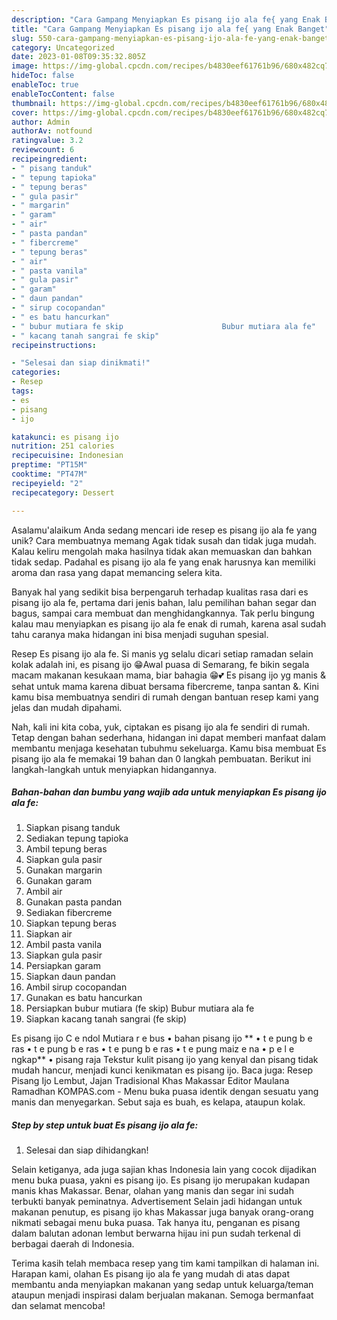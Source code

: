 ```yaml
---
description: "Cara Gampang Menyiapkan Es pisang ijo ala fe{ yang Enak Banget"
title: "Cara Gampang Menyiapkan Es pisang ijo ala fe{ yang Enak Banget"
slug: 550-cara-gampang-menyiapkan-es-pisang-ijo-ala-fe-yang-enak-banget
category: Uncategorized
date: 2023-01-08T09:35:32.805Z
image: https://img-global.cpcdn.com/recipes/b4830eef61761b96/680x482cq70/es-pisang-ijo-ala-fe-foto-resep-utama.jpg
hideToc: false
enableToc: true
enableTocContent: false
thumbnail: https://img-global.cpcdn.com/recipes/b4830eef61761b96/680x482cq70/es-pisang-ijo-ala-fe-foto-resep-utama.jpg
cover: https://img-global.cpcdn.com/recipes/b4830eef61761b96/680x482cq70/es-pisang-ijo-ala-fe-foto-resep-utama.jpg
author: Admin
authorAv: notfound
ratingvalue: 3.2
reviewcount: 6
recipeingredient:
- " pisang tanduk"
- " tepung tapioka"
- " tepung beras"
- " gula pasir"
- " margarin"
- " garam"
- " air"
- " pasta pandan"
- " fibercreme"
- " tepung beras"
- " air"
- " pasta vanila"
- " gula pasir"
- " garam"
- " daun pandan"
- " sirup cocopandan"
- " es batu hancurkan"
- " bubur mutiara fe skip                      Bubur mutiara ala fe"
- " kacang tanah sangrai fe skip"
recipeinstructions:

- "Selesai dan siap dinikmati!"
categories:
- Resep
tags:
- es
- pisang
- ijo

katakunci: es pisang ijo 
nutrition: 251 calories
recipecuisine: Indonesian
preptime: "PT15M"
cooktime: "PT47M"
recipeyield: "2"
recipecategory: Dessert

---
```



Asalamu'alaikum Anda sedang mencari ide resep es pisang ijo ala fe yang unik? Cara membuatnya memang Agak tidak susah dan tidak juga mudah. Kalau keliru mengolah maka hasilnya tidak akan memuaskan dan bahkan tidak sedap. Padahal es pisang ijo ala fe yang enak harusnya kan memiliki aroma dan rasa yang dapat memancing selera kita.


Banyak hal yang sedikit bisa berpengaruh terhadap kualitas rasa dari es pisang ijo ala fe, pertama dari jenis bahan, lalu pemilihan bahan segar dan bagus, sampai cara membuat dan menghidangkannya. Tak perlu bingung kalau mau menyiapkan es pisang ijo ala fe enak di rumah, karena asal sudah tahu caranya maka hidangan ini bisa menjadi suguhan spesial.

Resep Es pisang ijo ala fe. Si manis yg selalu dicari setiap ramadan selain kolak adalah ini, es pisang ijo 😁Awal puasa di Semarang, fe bikin segala macam makanan kesukaan mama, biar bahagia 😁💕 Es pisang ijo yg manis &amp; sehat untuk mama karena dibuat bersama fibercreme, tanpa santan &amp;. Kini kamu bisa membuatnya sendiri di rumah dengan bantuan resep kami yang jelas dan mudah dipahami.


Nah, kali ini kita coba, yuk, ciptakan es pisang ijo ala fe sendiri di rumah. Tetap dengan bahan sederhana, hidangan ini dapat memberi manfaat dalam membantu menjaga kesehatan tubuhmu sekeluarga. Kamu bisa membuat Es pisang ijo ala fe memakai 19 bahan dan 0 langkah pembuatan. Berikut ini langkah-langkah untuk menyiapkan hidangannya.

<!--inarticleads1-->

##### Bahan-bahan dan bumbu yang wajib ada untuk menyiapkan Es pisang ijo ala fe:

1. Siapkan  pisang tanduk
1. Sediakan  tepung tapioka
1. Ambil  tepung beras
1. Siapkan  gula pasir
1. Gunakan  margarin
1. Gunakan  garam
1. Ambil  air
1. Gunakan  pasta pandan
1. Sediakan  fibercreme
1. Siapkan  tepung beras
1. Siapkan  air
1. Ambil  pasta vanila
1. Siapkan  gula pasir
1. Persiapkan  garam
1. Siapkan  daun pandan
1. Ambil  sirup cocopandan
1. Gunakan  es batu hancurkan
1. Persiapkan  bubur mutiara (fe skip)                      Bubur mutiara ala fe
1. Siapkan  kacang tanah sangrai (fe skip)


Es pisang ijo C e ndol Mutiara r e bus • bahan pisang ijo ** • t e pung b e ras • t e pung b e ras • t e pung b e ras • t e pung maiz e na • p e l e ngkap** • pisang raja Tekstur kulit pisang ijo yang kenyal dan pisang tidak mudah hancur, menjadi kunci kenikmatan es pisang ijo. Baca juga: Resep Pisang Ijo Lembut, Jajan Tradisional Khas Makassar Editor Maulana Ramadhan KOMPAS.com - Menu buka puasa identik dengan sesuatu yang manis dan menyegarkan. Sebut saja es buah, es kelapa, ataupun kolak. 

<!--inarticleads2-->

##### Step by step untuk buat Es pisang ijo ala fe:


1. Selesai dan siap dihidangkan!

Selain ketiganya, ada juga sajian khas Indonesia lain yang cocok dijadikan menu buka puasa, yakni es pisang ijo. Es pisang ijo merupakan kudapan manis khas Makassar. Benar, olahan yang manis dan segar ini sudah terbukti banyak peminatnya. Advertisement Selain jadi hidangan untuk makanan penutup, es pisang ijo khas Makassar juga banyak orang-orang nikmati sebagai menu buka puasa. Tak hanya itu, penganan es pisang dalam balutan adonan lembut berwarna hijau ini pun sudah terkenal di berbagai daerah di Indonesia. 

Terima kasih telah membaca resep yang tim kami tampilkan di halaman ini. Harapan kami, olahan Es pisang ijo ala fe yang mudah di atas dapat membantu anda menyiapkan makanan yang sedap untuk keluarga/teman ataupun menjadi inspirasi dalam berjualan makanan. Semoga bermanfaat dan selamat mencoba!
